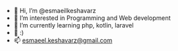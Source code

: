- 👋 Hi, I’m @esmaeilkeshavarz
- 👀 I’m interested in Programming and Web development
- 🌱 I’m currently learning php, kotlin, laravel
- 💞 :)
- 📫 esmaeel.keshavarz@gmail.com

<!---
esmaeilkeshavarz/esmaeilkeshavarz is a ✨ special ✨ repository because its `README.md` (this file) appears on your GitHub profile.
You can click the Preview link to take a look at your changes.
--->
